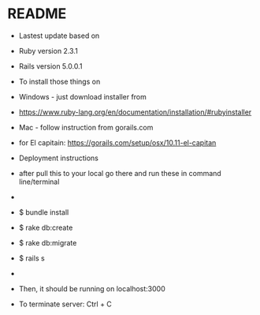 # README

* Lastest update based on
* Ruby version 2.3.1
* Rails version 5.0.0.1



* To install those things on 

* Windows  - just download installer from 
* https://www.ruby-lang.org/en/documentation/installation/#rubyinstaller

* Mac - follow instruction from gorails.com
* for El capitain: https://gorails.com/setup/osx/10.11-el-capitan



* Deployment instructions
* after pull this to your local go there and run these in command line/terminal 
* 
* $ bundle install
* $ rake db:create
* $ rake db:migrate
* $ rails s
* 
* Then, it should be running on localhost:3000

* To terminate server: Ctrl + C
